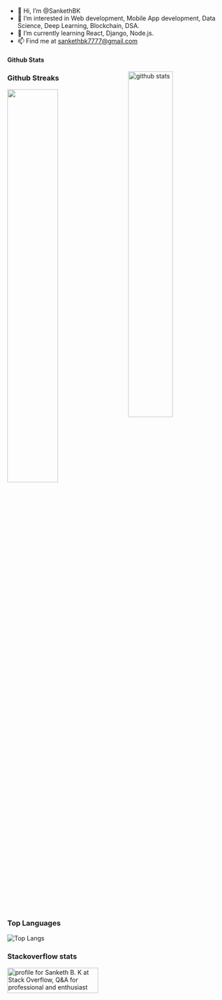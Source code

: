 - 👋 Hi, I’m @SankethBK
- 👀 I’m interested in Web development, Mobile App development, Data Science, Deep Learning, Blockchain, DSA.  
- 🌱 I’m currently learning React, Django, Node.js. 
- 📫 Find me at sankethbk7777@gmail.com

#### Github Stats
<img src="https://github-readme-stats.vercel.app/api?username=SankethBK&show_icons=true&theme=gotham&count_private=true" alt="github stats" width="45%" align="right"/>

### Github Streaks
<img src="https://github-readme-streak-stats.herokuapp.com/?user=SankethBK&theme=dark" width="48%" >

### Top Languages
![Top Langs](https://github-readme-stats.vercel.app/api/top-langs/?username=SankethBK&layout=compact)

### Stackoverflow stats
<a href="https://stackoverflow.com/users/10553747/sanketh-b-k"><img src="https://stackoverflow.com/users/flair/10553747.png?theme=dark" width="208" height="58" alt="profile for Sanketh B. K at Stack Overflow, Q&amp;A for professional and enthusiast programmers" title="profile for Sanketh B. K at Stack Overflow, Q&amp;A for professional and enthusiast programmers" ></a>

